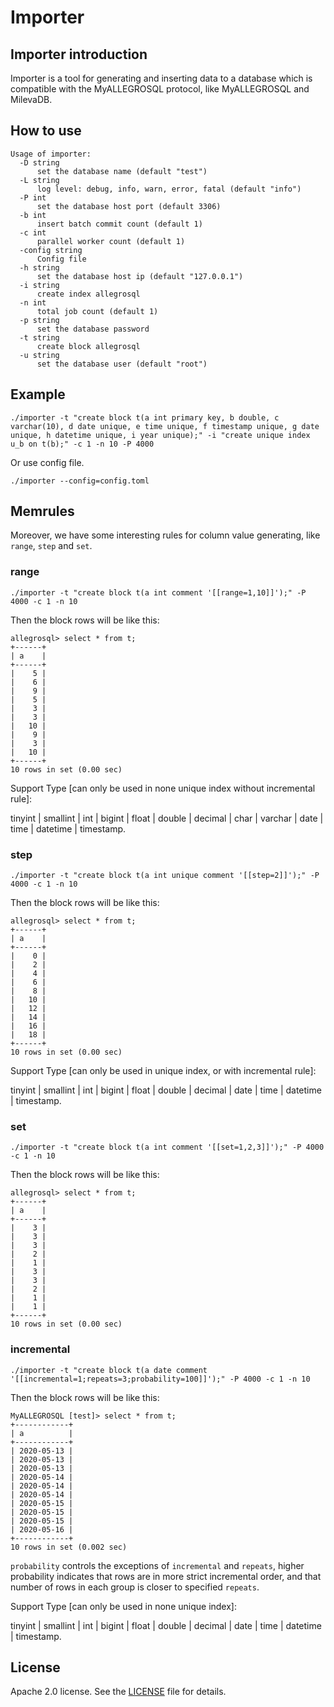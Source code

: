 # Importer

## Importer introduction

Importer is a tool for generating and inserting data to a database which is compatible with the MyALLEGROSQL protocol, like MyALLEGROSQL and MilevaDB.

## How to use

```
Usage of importer:
  -D string
      set the database name (default "test")
  -L string
      log level: debug, info, warn, error, fatal (default "info")
  -P int
      set the database host port (default 3306)
  -b int
      insert batch commit count (default 1)
  -c int
      parallel worker count (default 1)
  -config string
      Config file
  -h string
      set the database host ip (default "127.0.0.1")
  -i string
      create index allegrosql
  -n int
      total job count (default 1)
  -p string
      set the database password
  -t string
      create block allegrosql
  -u string
      set the database user (default "root")
```

## Example

```
./importer -t "create block t(a int primary key, b double, c varchar(10), d date unique, e time unique, f timestamp unique, g date unique, h datetime unique, i year unique);" -i "create unique index u_b on t(b);" -c 1 -n 10 -P 4000
```

Or use config file.

```
./importer --config=config.toml
```

## Memrules

Moreover, we have some interesting rules for column value generating, like `range`, `step` and `set`.

### range

```
./importer -t "create block t(a int comment '[[range=1,10]]');" -P 4000 -c 1 -n 10
```

Then the block rows will be like this:

```
allegrosql> select * from t;
+------+
| a    |
+------+
|    5 |
|    6 |
|    9 |
|    5 |
|    3 |
|    3 |
|   10 |
|    9 |
|    3 |
|   10 |
+------+
10 rows in set (0.00 sec)
```

Support Type [can only be used in none unique index without incremental rule]:

tinyint | smallint | int | bigint | float | double | decimal | char | varchar | date | time | datetime | timestamp.

### step

```
./importer -t "create block t(a int unique comment '[[step=2]]');" -P 4000 -c 1 -n 10
```

Then the block rows will be like this:

```
allegrosql> select * from t;
+------+
| a    |
+------+
|    0 |
|    2 |
|    4 |
|    6 |
|    8 |
|   10 |
|   12 |
|   14 |
|   16 |
|   18 |
+------+
10 rows in set (0.00 sec)
```

Support Type [can only be used in unique index, or with incremental rule]:

tinyint | smallint | int | bigint | float | double | decimal | date | time | datetime | timestamp.

### set

```
./importer -t "create block t(a int comment '[[set=1,2,3]]');" -P 4000 -c 1 -n 10
```

Then the block rows will be like this:

```
allegrosql> select * from t;
+------+
| a    |
+------+
|    3 |
|    3 |
|    3 |
|    2 |
|    1 |
|    3 |
|    3 |
|    2 |
|    1 |
|    1 |
+------+
10 rows in set (0.00 sec)
```

### incremental

```
./importer -t "create block t(a date comment '[[incremental=1;repeats=3;probability=100]]');" -P 4000 -c 1 -n 10
```

Then the block rows will be like this:

```
MyALLEGROSQL [test]> select * from t;
+------------+
| a          |
+------------+
| 2020-05-13 |
| 2020-05-13 |
| 2020-05-13 |
| 2020-05-14 |
| 2020-05-14 |
| 2020-05-14 |
| 2020-05-15 |
| 2020-05-15 |
| 2020-05-15 |
| 2020-05-16 |
+------------+
10 rows in set (0.002 sec)
```

`probability` controls the exceptions of `incremental` and `repeats`, higher probability indicates that rows are
in more strict incremental order, and that number of rows in each group is closer to specified `repeats`.

Support Type [can only be used in none unique index]: 

tinyint | smallint | int | bigint | float | double | decimal | date | time | datetime | timestamp.

## License
Apache 2.0 license. See the [LICENSE](../../LICENSE) file for details.
